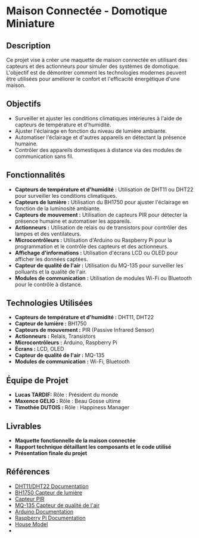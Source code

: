 
# Maison Connectée - Domotique Miniature

## Description
Ce projet vise à créer une maquette de maison connectée en utilisant des capteurs et des actionneurs pour simuler des systèmes de domotique. L'objectif est de démontrer comment les technologies modernes peuvent être utilisées pour améliorer le confort et l'efficacité énergétique d'une maison.

## Objectifs
- Surveiller et ajuster les conditions climatiques intérieures à l'aide de capteurs de température et d'humidité.
- Ajuster l'éclairage en fonction du niveau de lumière ambiante.
- Automatiser l'éclairage et d'autres appareils en détectant la présence humaine.
- Contrôler des appareils domestiques à distance via des modules de communication sans fil.

## Fonctionnalités
- **Capteurs de température et d'humidité :** Utilisation de DHT11 ou DHT22 pour surveiller les conditions climatiques.
- **Capteurs de lumière :** Utilisation du BH1750 pour ajuster l'éclairage en fonction de la luminosité ambiante.
- **Capteurs de mouvement :** Utilisation de capteurs PIR pour détecter la présence humaine et automatiser les appareils.
- **Actionneurs :** Utilisation de relais ou de transistors pour contrôler des lampes et des ventilateurs.
- **Microcontrôleurs :** Utilisation d'Arduino ou Raspberry Pi pour la programmation et le contrôle des capteurs et des actionneurs.
- **Affichage d'informations :** Utilisation d'écrans LCD ou OLED pour afficher les données captées.
- **Capteur de qualité de l'air :** Utilisation du MQ-135 pour surveiller les polluants et la qualité de l'air.
- **Modules de communication :** Utilisation de modules Wi-Fi ou Bluetooth pour le contrôle à distance.

## Technologies Utilisées
- **Capteurs de température et d'humidité :** DHT11, DHT22
- **Capteur de lumière :** BH1750
- **Capteurs de mouvement :** PIR (Passive Infrared Sensor)
- **Actionneurs :** Relais, Transistors
- **Microcontrôleurs :** Arduino, Raspberry Pi
- **Écrans :** LCD, OLED
- **Capteur de qualité de l'air :** MQ-135
- **Modules de communication :** Wi-Fi, Bluetooth

## Équipe de Projet
- **Lucas TARDIF:** Rôle : Président du monde
- **Maxence GELIG :** Rôle : Beau Gosse ultime
- **Timothée DUTOIS :** Rôle : Happiness Manager

## Livrables
- **Maquette fonctionnelle de la maison connectée**
- **Rapport technique détaillant les composants et le code utilisé**
- **Présentation finale du projet**

## Références
- [DHT11/DHT22 Documentation](https://www.adafruit.com/product/386)
- [BH1750 Capteur de lumière](https://www.sparkfun.com/products/retired/12055)
- [Capteur PIR](https://www.adafruit.com/product/189)
- [MQ-135 Capteur de qualité de l'air](https://www.adafruit.com/product/3199)
- [Arduino Documentation](https://www.arduino.cc/en/Guide)
- [Raspberry Pi Documentation](https://www.raspberrypi.org/documentation/)
- [House Model](https://cad.onshape.com/documents/de840b971062f1b6a3d2750f/w/ea7fc6207572d0be96b95fa8/e/23b2df6f54c7adfef7c06e8f)
- 

